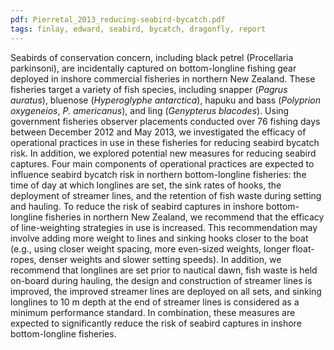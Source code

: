 ```yaml
---
pdf: Pierretal_2013_reducing-seabird-bycatch.pdf
tags: finlay, edward, seabird, bycatch, dragonfly, report
---
```

Seabirds of conservation concern, including black petrel (Procellaria parkinsoni), are incidentally captured
on bottom-longline fishing gear deployed in inshore commercial fisheries in northern New Zealand.
These fisheries target a variety of fish species, including snapper (*Pagrus auratus*), bluenose (*Hyperoglyphe
antarctica*), hapuku and bass (*Polyprion oxygeneios*, *P. americanus*), and ling (*Genypterus
blacodes*). Using government fisheries observer placements conducted over 76 fishing days between
December 2012 and May 2013, we investigated the efficacy of operational practices in use in these
fisheries for reducing seabird bycatch risk. In addition, we explored potential new measures for reducing
seabird captures. Four main components of operational practices are expected to influence seabird
bycatch risk in northern bottom-longline fisheries: the time of day at which longlines are set, the
sink rates of hooks, the deployment of streamer lines, and the retention of fish waste during setting
and hauling. To reduce the risk of seabird captures in inshore bottom-longline fisheries in northern
New Zealand, we recommend that the efficacy of line-weighting strategies in use is increased. This
recommendation may involve adding more weight to lines and sinking hooks closer to the boat (e.g.,
using closer weight spacing, more even-sized weights, longer float-ropes, denser weights and slower
setting speeds). In addition, we recommend that longlines are set prior to nautical dawn, fish waste is
held on-board during hauling, the design and construction of streamer lines is improved, the improved
streamer lines are deployed on all sets, and sinking longlines to 10 m depth at the end of streamer lines
is considered as a minimum performance standard. In combination, these measures are expected to
significantly reduce the risk of seabird captures in inshore bottom-longline fisheries.
